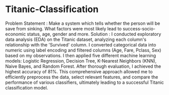 # Titanic-Classification
Problem Statement : Make a system which tells whether the person will be save from sinking. What factors were most likely lead to success-socio-economic status, age, gender and more.
Solution : I conducted exploratory data analysis (EDA) on the Titanic dataset, analyzing each column's relationship with the 'Survived' column. I converted categorical data into numeric using label encoding and filtered columns (Age, Fare, Pclass, Sex) based on my observations. I then applied five different machine learning models: Logistic Regression, Decision Tree, K-Nearest Neighbors (KNN), Naive Bayes, and Random Forest. After thorough evaluation, I achieved the highest accuracy of 81%. This comprehensive approach allowed me to efficiently preprocess the data, select relevant features, and compare the performance of various classifiers, ultimately leading to a successful Titanic classification model.
